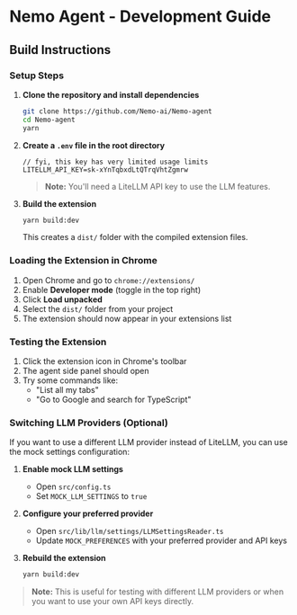 # Nemo Agent - Development Guide

## Build Instructions

### Setup Steps

1. **Clone the repository and install dependencies**
   ```bash
   git clone https://github.com/Nemo-ai/Nemo-agent
   cd Nemo-agent
   yarn
   ```

2. **Create a `.env` file in the root directory**
   ```
   // fyi, this key has very limited usage limits
   LITELLM_API_KEY=sk-xYnTqbxdLtQTrqVhtZgmrw
   ```
   > **Note:** You'll need a LiteLLM API key to use the LLM features.

3. **Build the extension**
   ```bash
   yarn build:dev
   ```
   This creates a `dist/` folder with the compiled extension files.

### Loading the Extension in Chrome

1. Open Chrome and go to `chrome://extensions/`
2. Enable **Developer mode** (toggle in the top right)
3. Click **Load unpacked**
4. Select the `dist/` folder from your project
5. The extension should now appear in your extensions list

### Testing the Extension

1. Click the extension icon in Chrome's toolbar
2. The agent side panel should open
3. Try some commands like:
   - "List all my tabs"
   - "Go to Google and search for TypeScript"

### Switching LLM Providers (Optional)

If you want to use a different LLM provider instead of LiteLLM, you can use the mock settings configuration:

1. **Enable mock LLM settings**
   - Open `src/config.ts`
   - Set `MOCK_LLM_SETTINGS` to `true`

2. **Configure your preferred provider**
   - Open `src/lib/llm/settings/LLMSettingsReader.ts`
   - Update `MOCK_PREFERENCES` with your preferred provider and API keys

3. **Rebuild the extension**
   ```bash
   yarn build:dev
   ```
   
> **Note:** This is useful for testing with different LLM providers or when you want to use your own API keys directly.
